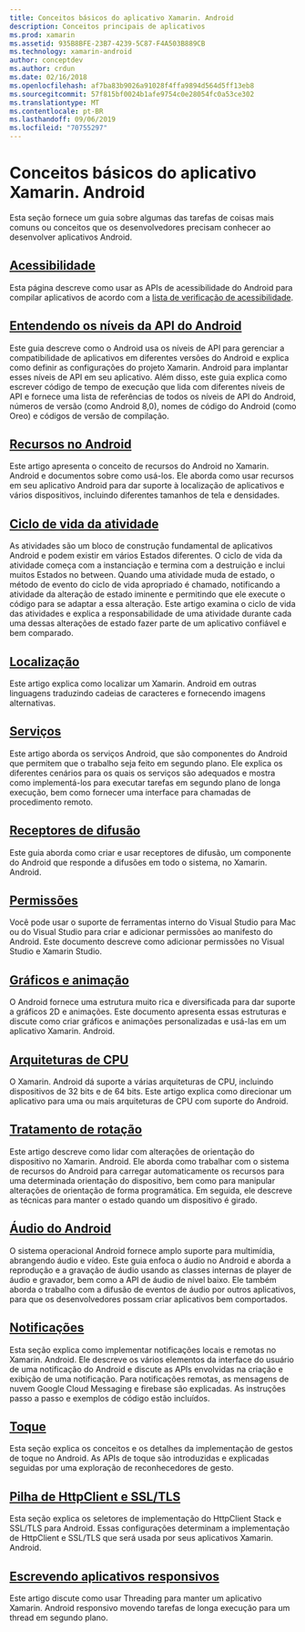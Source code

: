 ```yaml
---
title: Conceitos básicos do aplicativo Xamarin. Android
description: Conceitos principais de aplicativos
ms.prod: xamarin
ms.assetid: 935B8BFE-23B7-4239-5C87-F4A503B889CB
ms.technology: xamarin-android
author: conceptdev
ms.author: crdun
ms.date: 02/16/2018
ms.openlocfilehash: af7ba83b9026a91028f4ffa9894d564d5ff13eb8
ms.sourcegitcommit: 57f815bf0024b1afe9754c0e28054fc0a53ce302
ms.translationtype: MT
ms.contentlocale: pt-BR
ms.lasthandoff: 09/06/2019
ms.locfileid: "70755297"
---
```

# <a name="xamarinandroid-application-fundamentals"></a>Conceitos básicos do aplicativo Xamarin. Android

Esta seção fornece um guia sobre algumas das tarefas de coisas mais comuns ou conceitos que os desenvolvedores precisam conhecer ao desenvolver aplicativos Android.

## <a name="accessibilityandroidapp-fundamentalsaccessibilitymd"></a>[Acessibilidade](~/android/app-fundamentals/accessibility.md)

Esta página descreve como usar as APIs de acessibilidade do Android para compilar aplicativos de acordo com a [lista de verificação de acessibilidade](~/cross-platform/app-fundamentals/accessibility.md).

## <a name="understanding-android-api-levelsandroidapp-fundamentalsandroid-api-levelsmd"></a>[Entendendo os níveis da API do Android](~/android/app-fundamentals/android-api-levels.md)

Este guia descreve como o Android usa os níveis de API para gerenciar a compatibilidade de aplicativos em diferentes versões do Android e explica como definir as configurações do projeto Xamarin. Android para implantar esses níveis de API em seu aplicativo. Além disso, este guia explica como escrever código de tempo de execução que lida com diferentes níveis de API e fornece uma lista de referências de todos os níveis de API do Android, números de versão (como Android 8,0), nomes de código do Android (como Oreo) e códigos de versão de compilação.

## <a name="resources-in-androidandroidapp-fundamentalsresources-in-androidindexmd"></a>[Recursos no Android](~/android/app-fundamentals/resources-in-android/index.md)

Este artigo apresenta o conceito de recursos do Android no Xamarin. Android e documentos sobre como usá-los. Ele aborda como usar recursos em seu aplicativo Android para dar suporte à localização de aplicativos e vários dispositivos, incluindo diferentes tamanhos de tela e densidades.

## <a name="activity-lifecycleandroidapp-fundamentalsactivity-lifecycleindexmd"></a>[Ciclo de vida da atividade](~/android/app-fundamentals/activity-lifecycle/index.md)

As atividades são um bloco de construção fundamental de aplicativos Android e podem existir em vários Estados diferentes. O ciclo de vida da atividade começa com a instanciação e termina com a destruição e inclui muitos Estados no between. Quando uma atividade muda de estado, o método de evento do ciclo de vida apropriado é chamado, notificando a atividade da alteração de estado iminente e permitindo que ele execute o código para se adaptar a essa alteração. Este artigo examina o ciclo de vida das atividades e explica a responsabilidade de uma atividade durante cada uma dessas alterações de estado fazer parte de um aplicativo confiável e bem comparado.

## <a name="localizationandroidapp-fundamentalslocalizationmd"></a>[Localização](~/android/app-fundamentals/localization.md)

Este artigo explica como localizar um Xamarin. Android em outras linguagens traduzindo cadeias de caracteres e fornecendo imagens alternativas.

## <a name="servicesandroidapp-fundamentalsservicesindexmd"></a>[Serviços](~/android/app-fundamentals/services/index.md)

Este artigo aborda os serviços Android, que são componentes do Android que permitem que o trabalho seja feito em segundo plano. Ele explica os diferentes cenários para os quais os serviços são adequados e mostra como implementá-los para executar tarefas em segundo plano de longa execução, bem como fornecer uma interface para chamadas de procedimento remoto.

## <a name="broadcast-receiversandroidapp-fundamentalsbroadcast-receiversmd"></a>[Receptores de difusão](~/android/app-fundamentals/broadcast-receivers.md)

Este guia aborda como criar e usar receptores de difusão, um componente do Android que responde a difusões em todo o sistema, no Xamarin. Android.

## <a name="permissionsandroidapp-fundamentalspermissionsmd"></a>[Permissões](~/android/app-fundamentals/permissions.md)

Você pode usar o suporte de ferramentas interno do Visual Studio para Mac ou do Visual Studio para criar e adicionar permissões ao manifesto do Android. Este documento descreve como adicionar permissões no Visual Studio e Xamarin Studio.

## <a name="graphics-and-animationandroidapp-fundamentalsgraphics-and-animationmd"></a>[Gráficos e animação](~/android/app-fundamentals/graphics-and-animation.md)

O Android fornece uma estrutura muito rica e diversificada para dar suporte a gráficos 2D e animações. Este documento apresenta essas estruturas e discute como criar gráficos e animações personalizadas e usá-las em um aplicativo Xamarin. Android.

## <a name="cpu-architecturesandroidapp-fundamentalscpu-architecturesmd"></a>[Arquiteturas de CPU](~/android/app-fundamentals/cpu-architectures.md)

O Xamarin. Android dá suporte a várias arquiteturas de CPU, incluindo dispositivos de 32 bits e de 64 bits. Este artigo explica como direcionar um aplicativo para uma ou mais arquiteturas de CPU com suporte do Android.

## <a name="handling-rotationandroidapp-fundamentalshandling-rotationmd"></a>[Tratamento de rotação](~/android/app-fundamentals/handling-rotation.md)

Este artigo descreve como lidar com alterações de orientação do dispositivo no Xamarin. Android. Ele aborda como trabalhar com o sistema de recursos do Android para carregar automaticamente os recursos para uma determinada orientação do dispositivo, bem como para manipular alterações de orientação de forma programática. Em seguida, ele descreve as técnicas para manter o estado quando um dispositivo é girado.

## <a name="android-audioandroidapp-fundamentalsandroid-audiomd"></a>[Áudio do Android](~/android/app-fundamentals/android-audio.md)

O sistema operacional Android fornece amplo suporte para multimídia, abrangendo áudio e vídeo. Este guia enfoca o áudio no Android e aborda a reprodução e a gravação de áudio usando as classes internas de player de áudio e gravador, bem como a API de áudio de nível baixo. Ele também aborda o trabalho com a difusão de eventos de áudio por outros aplicativos, para que os desenvolvedores possam criar aplicativos bem comportados.

## <a name="notificationsandroidapp-fundamentalsnotificationsindexmd"></a>[Notificações](~/android/app-fundamentals/notifications/index.md)

Esta seção explica como implementar notificações locais e remotas no Xamarin. Android. Ele descreve os vários elementos da interface do usuário de uma notificação do Android e discute as APIs envolvidas na criação e exibição de uma notificação. Para notificações remotas, as mensagens de nuvem Google Cloud Messaging e firebase são explicadas. As instruções passo a passo e exemplos de código estão incluídos.

## <a name="touchandroidapp-fundamentalstouchindexmd"></a>[Toque](~/android/app-fundamentals/touch/index.md)

Esta seção explica os conceitos e os detalhes da implementação de gestos de toque no Android. As APIs de toque são introduzidas e explicadas seguidas por uma exploração de reconhecedores de gesto.

## <a name="httpclient-stack-and-ssltlsandroidapp-fundamentalshttp-stackmd"></a>[Pilha de HttpClient e SSL/TLS](~/android/app-fundamentals/http-stack.md)

Esta seção explica os seletores de implementação do HttpClient Stack e SSL/TLS para Android. Essas configurações determinam a implementação de HttpClient e SSL/TLS que será usada por seus aplicativos Xamarin. Android.

## <a name="writing-responsive-applicationswriting-responsive-appsmd"></a>[Escrevendo aplicativos responsivos](writing-responsive-apps.md)

Este artigo discute como usar Threading para manter um aplicativo Xamarin. Android responsivo movendo tarefas de longa execução para um thread em segundo plano.
